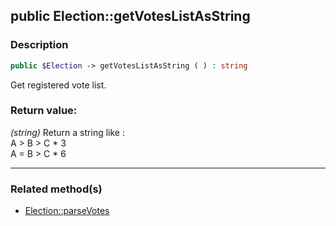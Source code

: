## public Election::getVotesListAsString

### Description    

```php
public $Election -> getVotesListAsString ( ) : string
```

Get registered vote list.
    

### Return value:   

*(string)* Return a string like :<br>
A > B > C * 3<br>
A = B > C * 6


---------------------------------------

### Related method(s)      

* [Election::parseVotes](../Election%20Class/public%20Election--parseVotes.md)    
